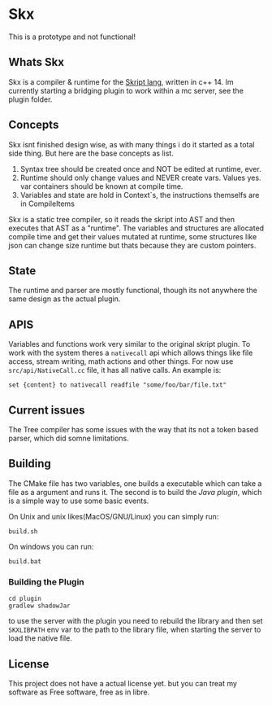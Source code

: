 # Skx
This is a prototype and not functional!

## Whats Skx
Skx is a compiler & runtime for the [Skript lang](https://github.com/SkriptLang/Skript), written in c++ 14.
Im currently starting a bridging plugin to work within a mc server, see the plugin folder.

## Concepts
Skx isnt finished design wise, as with many things i do it started as a total side thing.
But here are the base concepts as list.
1. Syntax tree should be created once and NOT be edited at runtime, ever.
2. Runtime should only change values and NEVER create vars. Values yes. var containers should be known at compile time.
3. Variables and state are hold in Context`s, the instructions themselfs are in CompileItems

Skx is a static tree compiler, so it reads the skript into AST and then executes that AST as a "runtime".
The variables and structures are allocated compile time and get their values mutated at runtime, some structures like json can change size runtime but thats because they are custom pointers.

## State
The runtime and parser are mostly functional, though its not anywhere the same design as the actual plugin.

## APIS
Variables and functions work very similar to the original skript plugin.
To work with the system theres a `nativecall` api which allows things like file access, stream writing, math actions and other things.
For now use `src/api/NativeCall.cc` file, it has all native calls.
An example is:
```
set {content} to nativecall readfile "some/foo/bar/file.txt"
```

## Current issues
The Tree compiler has some issues with the way that its not a token based parser, which did somne limitations.

## Building
The CMake file has two variables, one builds a executable which can take a file as a argument and runs it.
The second is to build the *Java plugin*, which is a simple way to use some basic events.

On Unix and unix likes(MacOS/GNU/Linux) you can simply run:
```
build.sh
```
On windows you can run:
```
build.bat
```

### Building the Plugin
```
cd plugin
gradlew shadowJar
```
to use the server with the plugin you need to rebuild the library and then set `SKXLIBPATH` env var to the path to the library file, when starting the server to load the native file.


## License
This project does not have a actual license yet. but you can treat my software as Free software, free as in libre.
